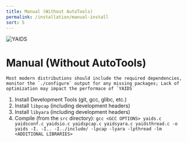 ```yaml
---
title: Manual (Without AutoTools)
permalink: /installation/manual-install
sort: 5
---
```

![YAIDS](/yaids.png)
# Manual (Without AutoTools)

``` warning
Most modern distributions should include the required dependencies, monitor the `./configure` output for any missing packages; Lack of optimization may impact the performace of `YAIDS`
```
1. Install Development Tools (git, gcc, glibc, etc.)
2. Install `libpcap` (including development headers)
3. Install `libyara` (including development headers)
4. Compile (from the `src` directory): `gcc <GCC OPTIONS> yaids.c yaidsconf.c yaidsio.c yaidspcap.c
yaidsyara.c yaidsthread.c -o yaids -I. -I.. -I../include/ -lpcap -lyara -lpthread -lm <ADDITIONAL LIBRARIES>`
